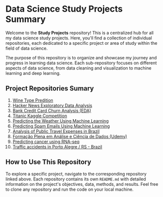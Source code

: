 # Data Science Study Projects Summary

Welcome to the **Study Projects** repository! This is a centralized hub for all my data science study projects. Here, you'll find a collection of individual repositories, each dedicated to a specific project or area of study within the field of data science.

The purpose of this repository is to organize and showcase my journey and progress in learning data science. Each sub-repository focuses on different aspects of data science, from data cleaning and visualization to machine learning and deep learning.

## Project Repositories Sumary

1. [Wine Type Predition](https://github.com/rdcar/wine-quality-prediction)
2. [Hacker News Exploratory Data Analysis](https://github.com/rdcar/hacker-news-eda)
3. [Bank Credit Card Churn Analysis (EDA)](https://github.com/rdcar/credit-card-churn-analysis)
4. [Titanic Kaggle Competition](https://github.com/rdcar/titanic)
5. [Predicting the Weather Using Machine Learning](https://github.com/rdcar/weather-prediction)
6. [Predicting Spam Emails Using Machine Learning](https://github.com/rdcar/spam-detector)
7. [Analysis of Public Travel Expenses in Brazil](https://github.com/rdcar/federal-travel-spending-breakdown)
8. [Formação Plena em Análise e Ciência de Dados (Udemy)](https://github.com/rdcar/formacao-plena-analise-e-ciencia-de-dados-projects)
9. [Predicting cancer using RNA-seq](https://github.com/rdcar/cancer-predict-RNA)
10. [Traffic accidents in Porto Alegre / RS - Brazil](https://github.com/rdcar/acidentes-poa)

## How to Use This Repository

To explore a specific project, navigate to the corresponding repository linked above. Each repository contains its own `README.md` with detailed information on the project's objectives, data, methods, and results. Feel free to clone any repository and run the code on your local machine.
